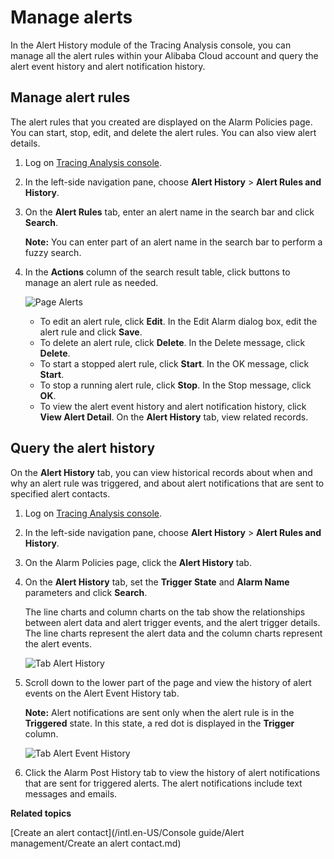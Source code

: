 # Manage alerts

In the Alert History module of the Tracing Analysis console, you can manage all the alert rules within your Alibaba Cloud account and query the alert event history and alert notification history.

## Manage alert rules

The alert rules that you created are displayed on the Alarm Policies page. You can start, stop, edit, and delete the alert rules. You can also view alert details.

1.  Log on [Tracing Analysis console](https://tracing-sg.console.aliyun.com/).

2.  In the left-side navigation pane, choose **Alert History** \> **Alert Rules and History**.

3.  On the **Alert Rules** tab, enter an alert name in the search bar and click **Search**.

    **Note:** You can enter part of an alert name in the search bar to perform a fuzzy search.

4.  In the **Actions** column of the search result table, click buttons to manage an alert rule as needed.

    ![Page Alerts](http://static-aliyun-doc.oss-cn-hangzhou.aliyuncs.com/assets/img/152335/156136928043290_zh-CN.png)

    -   To edit an alert rule, click **Edit**. In the Edit Alarm dialog box, edit the alert rule and click **Save**.
    -   To delete an alert rule, click **Delete**. In the Delete message, click **Delete**.
    -   To start a stopped alert rule, click **Start**. In the OK message, click **Start**.
    -   To stop a running alert rule, click **Stop**. In the Stop message, click **OK**.
    -   To view the alert event history and alert notification history, click **View Alert Detail**. On the **Alert History** tab, view related records.

## Query the alert history

On the **Alert History** tab, you can view historical records about when and why an alert rule was triggered, and about alert notifications that are sent to specified alert contacts.

1.  Log on [Tracing Analysis console](https://tracing-sg.console.aliyun.com/).

2.  In the left-side navigation pane, choose **Alert History** \> **Alert Rules and History**.

3.  On the Alarm Policies page, click the **Alert History** tab.

4.  On the **Alert History** tab, set the **Trigger State** and **Alarm Name** parameters and click **Search**.

    The line charts and column charts on the tab show the relationships between alert data and alert trigger events, and the alert trigger details. The line charts represent the alert data and the column charts represent the alert events.

    ![Tab Alert History](http://static-aliyun-doc.oss-cn-hangzhou.aliyuncs.com/assets/img/152335/156136928143291_zh-CN.png)

5.  Scroll down to the lower part of the page and view the history of alert events on the Alert Event History tab.

    **Note:** Alert notifications are sent only when the alert rule is in the **Triggered** state. In this state, a red dot is displayed in the **Trigger** column.

    ![Tab Alert Event History](http://static-aliyun-doc.oss-cn-hangzhou.aliyuncs.com/assets/img/152335/156136928143292_zh-CN.png)

6.  Click the Alarm Post History tab to view the history of alert notifications that are sent for triggered alerts. The alert notifications include text messages and emails.


**Related topics**  


[Create an alert contact](/intl.en-US/Console guide/Alert management/Create an alert contact.md)

